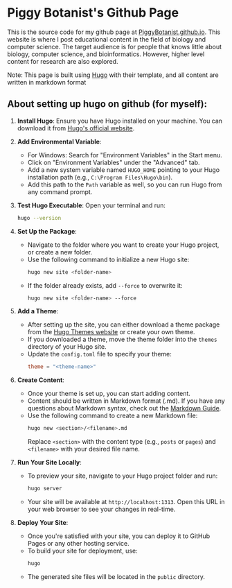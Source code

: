 # Piggy Botanist's Github Page

This is the source code for my github page at [PiggyBotanist.github.io](#PiggyBotanist.github.io). This website is where I post educational content in the field of biology and computer science. The target audience is for people that knows little about biology, computer science, and bioinformatics. However, higher level content for research are also explored. 

Note: This page is built using [Hugo](#https://gohugo.io/) with their template, and all content are written in markdown format

## About setting up hugo on github (for myself):

1. **Install Hugo**: Ensure you have Hugo installed on your machine. You can download it from [Hugo's official website](https://gohugo.io/getting-started/quick-start/).

2. **Add Environmental Variable**:
   - For Windows: Search for "Environment Variables" in the Start menu.
   - Click on "Environment Variables" under the "Advanced" tab.
   - Add a new system variable named `HUGO_HOME` pointing to your Hugo installation path (e.g., `C:\Program Files\Hugo\bin`).
   - Add this path to the `Path` variable as well, so you can run Hugo from any command prompt.

3. **Test Hugo Executable**: Open your terminal and run:
   ```bash
   hugo --version
   
4. **Set Up the Package**:
   - Navigate to the folder where you want to create your Hugo project, or create a new folder.
   - Use the following command to initialize a new Hugo site:
     ```bash
     hugo new site <folder-name>
     ```
   - If the folder already exists, add `--force` to overwrite it:
     ```bash
     hugo new site <folder-name> --force
     ```

5. **Add a Theme**:
   - After setting up the site, you can either download a theme package from the [Hugo Themes website](https://themes.gohugo.io/) or create your own theme.
   - If you downloaded a theme, move the theme folder into the `themes` directory of your Hugo site.
   - Update the `config.toml` file to specify your theme:
     ```toml
     theme = "<theme-name>"
     ```

6. **Create Content**:
   - Once your theme is set up, you can start adding content.
   - Content should be written in Markdown format (.md). If you have any questions about Markdown syntax, check out the [Markdown Guide](https://www.markdownguide.org).
   - Use the following command to create a new Markdown file:
     ```bash
     hugo new <section>/<filename>.md
     ```
     Replace `<section>` with the content type (e.g., `posts` or `pages`) and `<filename>` with your desired file name.

7. **Run Your Site Locally**:
   - To preview your site, navigate to your Hugo project folder and run:
     ```bash
     hugo server
     ```
   - Your site will be available at `http://localhost:1313`. Open this URL in your web browser to see your changes in real-time.

8. **Deploy Your Site**:
   - Once you're satisfied with your site, you can deploy it to GitHub Pages or any other hosting service.
   - To build your site for deployment, use:
     ```bash
     hugo
     ```
   - The generated site files will be located in the `public` directory.


